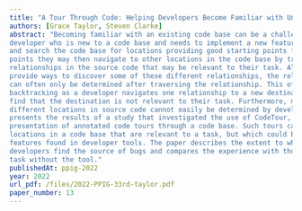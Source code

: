 ```yaml
---
title: "A Tour Through Code: Helping Developers Become Familiar with Unfamiliar Code"
authors: [Grace Taylor, Steven Clarke]
abstract: "Becoming familiar with an existing code base can be a challenging and time-consuming process. A
developer who is new to a code base and needs to implement a new feature or fix a bug might browse
and search the code base for locations providing good starting points for their task. From these starting
points they may then navigate to other locations in the code base by traversing semantic and other
relationships in the source code that may be relevant to their task. Although most developer tools
provide ways to discover some of these different relationships, the relevance of specific relationships
can often only be determined after traversing the relationship. This often necessitates some amount of
backtracking as a developer navigates one relationship to a new destination in the source code, only to
find that the destination is not relevant to their task. Furthermore, many such relationships between
different locations in source code cannot easily be determined by developer tools alone. This paper
presents the results of a study that investigated the use of CodeTour, a tool that enables the creation and
presentation of annotated code tours through a code base. Such tours can indicate relationships between
locations in a code base that are relevant to a task, but which could be difficult to identify using regular
features found in developer tools. The paper describes the extent to which these code tours helped
developers find the source of bugs and compares the experience with those who attempted the same
task without the tool."
publishedAt: ppig-2022
year: 2022
url_pdf: /files/2022-PPIG-33rd-taylor.pdf
paper_number: 13
---
```

